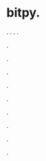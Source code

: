 # bitpy.
.
.
.
.












.






















































.
























.



























.

















































































.































































.































































































.















.


































































.



















































